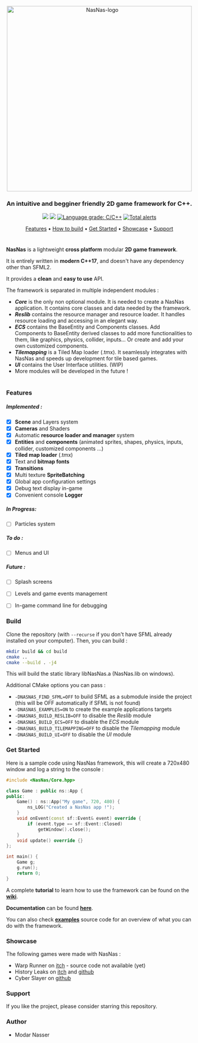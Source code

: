 <p align=center><img width=500px align=center src="https://i.ibb.co/r3RdmN8/Nas-Nas-title.png" alt="NasNas-logo"></p>
<h3 align=center> An intuitive and begginer friendly 2D game framework for C++. </h3>
<p align=center>
 <a href=https://travis-ci.com/Madour/NasNas><img src=https://travis-ci.com/Madour/NasNas.svg?branch=master></a>
 <a href=https://www.codacy.com/manual/Madour/NasNas><img src=https://app.codacy.com/project/badge/Grade/23bdd1079c3f4274a712f42851a276d8></a>
 <a href="https://lgtm.com/projects/g/Madour/NasNas/context:cpp"><img alt="Language grade: C/C++" src="https://img.shields.io/lgtm/grade/cpp/g/Madour/NasNas.svg?logo=lgtm&logoWidth=18"/></a>
 <a href="https://lgtm.com/projects/g/Madour/NasNas/alerts/"><img alt="Total alerts" src="https://img.shields.io/lgtm/alerts/g/Madour/NasNas.svg?logo=lgtm&logoWidth=18"/></a>
</p>
<p align=center>
 <a href=#features>Features</a> •
 <a href=#build>How to build</a> •
 <a href=#get-started>Get Started</a> •
 <a href=#showcase>Showcase</a> •
 <a href=#support>Support</a>
</p>

# 

**NasNas** is a lightweight **cross platform** modular **2D game framework**.

It is entirely written in **modern C++17**, and doesn't have any dependency other than SFML2.

It provides a **clean** and **easy to use** API.

The framework is separated in multiple independent modules :
- ***Core*** is the only non optional module. It is needed to create a NasNas application. 
It contains core classes and data needed by the framework.
- ***Reslib*** contains the resource manager and resource loader. It handles resource loading and accessing in
an elegant way.
- ***ECS*** contains the BaseEntity and Components classes. Add Components to BaseEntity derived classes to add more
  functionalities to them, like graphics, physics, collider, inputs... Or create and add your own customized components.
- ***Tilemapping*** is a Tiled Map loader (.tmx). It seamlessly integrates with NasNas and speeds up development
for tile based games.
- ***UI*** contains the User Interface utilities. (WIP)
- More modules will be developed in the future !

# 

### Features

##### Implemented :
 - [x] **Scene** and Layers system
 - [x] **Cameras** and Shaders
 - [x] Automatic **resource loader and  manager** system
 - [x] **Entities** and **components** (animated sprites, shapes, physics, inputs, collider, customized components ...) 
 - [x] **Tiled map loader** (.tmx)
 - [x] Text and **bitmap fonts**
 - [x] **Transitions**
 - [x] Multi texture **SpriteBatching**
 - [x] Global app configuration settings
 - [x] Debug text display in-game
 - [x] Convenient console **Logger**

##### In Progress:
 - [ ] Particles system

##### To do :
 - [ ] Menus and UI

 
##### Future :
 - [ ] Splash screens
 - [ ] Levels and game events management
 - [ ] In-game command line for debugging


### Build

Clone the repository (with `--recurse` if you don't have SFML already installed on your computer). Then, you can build :
```bash
mkdir build && cd build
cmake ..
cmake --build . -j4
```
This will build the static library libNasNas.a (NasNas.lib on windows).

Additional CMake options you can pass : 

- `-DNASNAS_FIND_SFML=OFF` to build SFML as a submodule inside the project (this will be OFF automatically if SFML is not found)
- `-DNASNAS_EXAMPLES=ON` to create the example applications targets
- `-DNASNAS_BUILD_RESLIB=OFF` to disable the *Reslib* module
- `-DNASNAS_BUILD_ECS=OFF` to disable the *ECS* module
- `-DNASNAS_BUILD_TILEMAPPING=OFF` to disable the *Tilemapping* module
- `-DNASNAS_BUILD_UI=OFF` to disable the *UI* module



### Get Started

Here is a sample code using NasNas framework, this will create a 720x480 window and log a string to the console : 

```c++
#include <NasNas/Core.hpp>

class Game : public ns::App {
public:
    Game() : ns::App("My game", 720, 480) {
        ns_LOG("Created a NasNas app !");
    }
    void onEvent(const sf::Event& event) override {
        if (event.type == sf::Event::Closed)
            getWindow().close();
    }
    void update() override {}
};

int main() {
    Game g;
    g.run();
    return 0;
}
```

A complete **tutorial** to learn how to use the framework can be found on the **[wiki](https://github.com/Madour/NasNas/wiki)**. 

**Documentation** can be found **[here](https://madour.github.io/NasNas/doc)**.

You can also check **[examples](https://github.com/Madour/NasNas/tree/master/examples)** source code
for an overview of what you can do with the framework.

### Showcase

The following games were made with NasNas :

- Warp Runner on [itch](https://madour.itch.io/warp-runner) - source code not available (yet)
- History Leaks on [itch](https://madour.itch.io/history-leaks) and [github](https://github.com/Madour/GB_OLC_Jam2020)
- Cyber Slayer on [github](https://github.com/Madour/CyberSlayer)


### Support

If you like the project, please consider starring this repository.

### Author

 - Modar Nasser
 